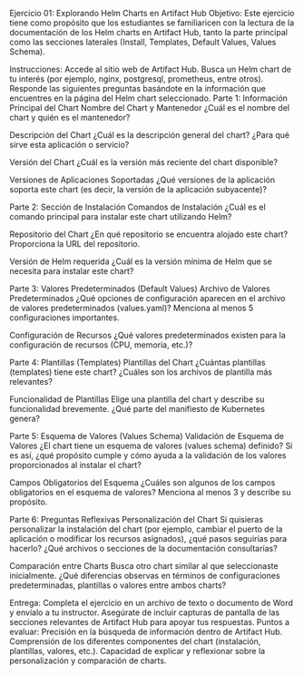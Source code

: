 Ejercicio 01: Explorando Helm Charts en Artifact Hub
Objetivo:
Este ejercicio tiene como propósito que los estudiantes se familiaricen con la lectura de la documentación de los Helm charts en Artifact Hub, tanto la parte principal como las secciones laterales (Install, Templates, Default Values, Values Schema).

Instrucciones:
Accede al sitio web de Artifact Hub.
Busca un Helm chart de tu interés (por ejemplo, nginx, postgresql, prometheus, entre otros).
Responde las siguientes preguntas basándote en la información que encuentres en la página del Helm chart seleccionado.
Parte 1: Información Principal del Chart
Nombre del Chart y Mantenedor
¿Cuál es el nombre del chart y quién es el mantenedor?

Descripción del Chart
¿Cuál es la descripción general del chart? ¿Para qué sirve esta aplicación o servicio?

Versión del Chart
¿Cuál es la versión más reciente del chart disponible?

Versiones de Aplicaciones Soportadas
¿Qué versiones de la aplicación soporta este chart (es decir, la versión de la aplicación subyacente)?

Parte 2: Sección de Instalación
Comandos de Instalación
¿Cuál es el comando principal para instalar este chart utilizando Helm?

Repositorio del Chart
¿En qué repositorio se encuentra alojado este chart? Proporciona la URL del repositorio.

Versión de Helm requerida
¿Cuál es la versión mínima de Helm que se necesita para instalar este chart?

Parte 3: Valores Predeterminados (Default Values)
Archivo de Valores Predeterminados
¿Qué opciones de configuración aparecen en el archivo de valores predeterminados (values.yaml)? Menciona al menos 5 configuraciones importantes.

Configuración de Recursos
¿Qué valores predeterminados existen para la configuración de recursos (CPU, memoria, etc.)?

Parte 4: Plantillas (Templates)
Plantillas del Chart
¿Cuántas plantillas (templates) tiene este chart? ¿Cuáles son los archivos de plantilla más relevantes?

Funcionalidad de Plantillas
Elige una plantilla del chart y describe su funcionalidad brevemente. ¿Qué parte del manifiesto de Kubernetes genera?

Parte 5: Esquema de Valores (Values Schema)
Validación de Esquema de Valores
¿El chart tiene un esquema de valores (values schema) definido? Si es así, ¿qué propósito cumple y cómo ayuda a la validación de los valores proporcionados al instalar el chart?

Campos Obligatorios del Esquema
¿Cuáles son algunos de los campos obligatorios en el esquema de valores? Menciona al menos 3 y describe su propósito.

Parte 6: Preguntas Reflexivas
Personalización del Chart
Si quisieras personalizar la instalación del chart (por ejemplo, cambiar el puerto de la aplicación o modificar los recursos asignados), ¿qué pasos seguirías para hacerlo? ¿Qué archivos o secciones de la documentación consultarías?

Comparación entre Charts
Busca otro chart similar al que seleccionaste inicialmente. ¿Qué diferencias observas en términos de configuraciones predeterminadas, plantillas o valores entre ambos charts?

Entrega:
Completa el ejercicio en un archivo de texto o documento de Word y envíalo a tu instructor.
Asegúrate de incluir capturas de pantalla de las secciones relevantes de Artifact Hub para apoyar tus respuestas.
Puntos a evaluar:
Precisión en la búsqueda de información dentro de Artifact Hub.
Comprensión de los diferentes componentes del chart (instalación, plantillas, valores, etc.).
Capacidad de explicar y reflexionar sobre la personalización y comparación de charts.

